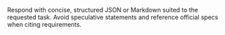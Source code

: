 Respond with concise, structured JSON or Markdown suited to the requested task. Avoid speculative statements and reference official specs when citing requirements.
